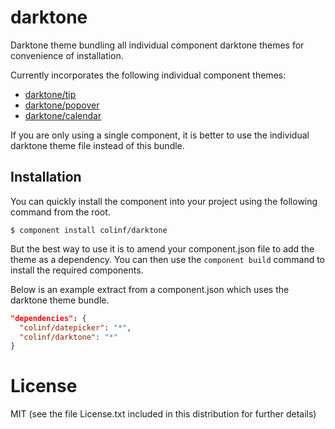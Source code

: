 
# darktone

Darktone theme bundling all individual component darktone themes for convenience of installation.

Currently incorporates the following individual component themes:

* [darktone/tip](https://github.com/colinf/darktone-tip)
* [darktone/popover](https://github.com/colinf/darktone-popover)
* [darktone/calendar](https://github.com/colinf/darktone-calendar)

If you are only using a single component, it is better to use the individual darktone theme file instead of this bundle.

## Installation

You can quickly install the component into your project using the following command from the root.
```
$ component install colinf/darktone
```
But the best way to use it is to amend your component.json file to add the theme as a dependency. You can then use the `component build` command to install the required components.

Below is an example extract from a component.json which uses the darktone theme bundle.

```json
"dependencies": {
  "colinf/datepicker": "*",
  "colinf/darktone": "*"
}
```
# License

  MIT (see the file License.txt included in this distribution for further details)
